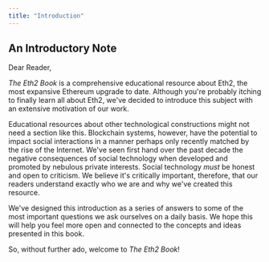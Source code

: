 ```yaml
---
title: "Introduction"
---
```


## An Introductory Note

Dear Reader,

*The Eth2 Book* is a comprehensive educational resource about Eth2, the most expansive Ethereum upgrade to date.
Although you're probably itching to finally learn all about Eth2, we've decided to introduce this subject with an extensive motivation of our work.

Educational resources about other technological constructions might not need a section like this.
Blockchain systems, however, have the potential to impact social interactions in a manner perhaps only recently matched by the rise of the Internet.
We've seen first hand over the past decade the negative consequences of social technology when developed and promoted by nebulous private interests.
Social technology *must* be honest and open to criticism.
We believe it's critically important, therefore, that our readers understand exactly who we are and why we've created this resource.

We've designed this introduction as a series of answers to some of the most important questions we ask ourselves on a daily basis.
We hope this will help you feel more open and connected to the concepts and ideas presented in this book.

So, without further ado, welcome to *The Eth2 Book*!
